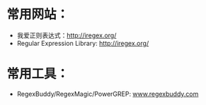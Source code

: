 # 常用网站：

* 我爱正则表达式：<http://iregex.org/>
* Regular Expression Library: <http://iregex.org/>

# 常用工具：

* RegexBuddy/RegexMagic/PowerGREP: www.regexbuddy.com
